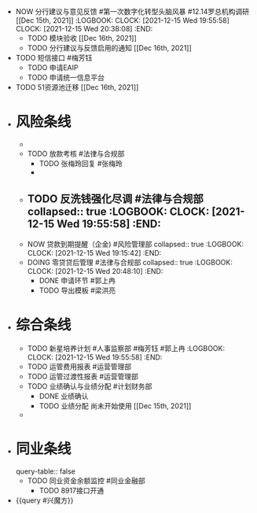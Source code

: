 - NOW 分行建议与意见反馈 #第一次数字化转型头脑风暴 #12.14罗总机构调研 [[Dec 15th, 2021]]
  :LOGBOOK:
  CLOCK: [2021-12-15 Wed 19:55:58]
  CLOCK: [2021-12-15 Wed 20:38:08]
  :END:
	- TODO 模块验收 [[Dec 16th, 2021]]
	- TODO 分行建议与反馈启用的通知 [[Dec 16th, 2021]]
- TODO 短信接口 #梅芳钰
	- TODO 申请EAIP
	- TODO 申请统一信息平台
- TODO 51资源池迁移 [[Dec 16th, 2021]]
- # 风险条线
	-
	- TODO 放款考核 #法律与合规部
		- TODO 张梅玲回复 #张梅玲
		-
	- TODO 反洗钱强化尽调 #法律与合规部
	  collapsed:: true
	  :LOGBOOK:
	  CLOCK: [2021-12-15 Wed 19:55:58]
	  :END:
		-
	- NOW 贷款到期提醒（企金)  #风险管理部
	  collapsed:: true
	  :LOGBOOK:
	  CLOCK: [2021-12-15 Wed 19:15:42]
	  :END:
	- DOING 零贷贷后管理 #法律与合规部
	  collapsed:: true
	  :LOGBOOK:
	  CLOCK: [2021-12-15 Wed 20:48:10]
	  :END:
		- DONE 申请环节 #郭上冉
		- TODO 导出模板 #梁洪亮
- # 综合条线
	- TODO 新星培养计划 #人事监察部 #梅芳钰 #郭上冉
	  :LOGBOOK:
	  CLOCK: [2021-12-15 Wed 19:55:58]
	  :END:
	- TODO 运管费用报表 #运营管理部
	- TODO 运管过渡性报表 #运营管理部
	- TODO 业绩确认与业绩分配 #计划财务部
		- DONE 业绩确认
		- TODO 业绩分配
		  尚未开始使用 [[Dec 15th, 2021]]
	-
- # 同业条线
  query-table:: false
	- TODO 同业资金余额监控 #同业金融部
		- TODO 8917接口开通
- {{query #兴魔方}}